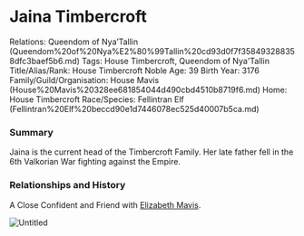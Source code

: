 # Jaina Timbercroft

Relations: Queendom of Nya’Tallin (Queendom%20of%20Nya%E2%80%99Tallin%20cd93d0f7f358493288358dfc3baef5b6.md) 
Tags: House Timbercroft, Queendom of Nya'Tallin
Title/Alias/Rank: House Timbercroft Noble
Age: 39
Birth Year: 3176
Family/Guild/Organisation: House Mavis (House%20Mavis%20328ee681854044d490cbd4510b8719f6.md) 
Home: House Timbercroft
Race/Species: Fellintran Elf (Fellintran%20Elf%20beccd90e1d7446078ec525d40007b5ca.md)

### Summary

Jaina is the current head of the Timbercroft Family. Her late father fell in the 6th Valkorian War fighting against the Empire.

### **Relationships and History**

A Close Confident and Friend with [Elizabeth Mavis](Elizabeth%20Mavis%2019481c93fdc84fcb865c764143487a9e.md).

![Untitled](Untitled%20130.png)